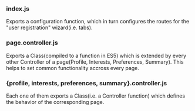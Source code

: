 
### index.js
Exports a configuration function, which in turn configures the routes for the "user registration" wizard(i.e. tabs).

### page.controller.js
Exports a Class(compiled to a function in ES5) which is extended by every other Controller of a page(Profile, Interests, Preferences, Summary). This helps to set common functionality accross every page.

### {profile, interests, preferences, summary}.controller.js
Each one of them exports a Class(i.e. a Controller function) which defines the behavior of the corresponding page.